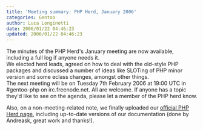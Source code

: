 ```yaml
---
title: 'Meeting summary: PHP Herd, January 2006'
categories: Gentoo
author: Luca Longinotti
date: 2006/01/22 04:46:23
updated: 2006/01/22 04:46:23
---
```

The minutes of the PHP Herd's January meeting are now available, including a full log if anyone needs it.  
We elected herd leads, agreed on how to deal with the old-style PHP packages and discussed a number of ideas
like SLOTing of PHP minor version and some eclass changes, amongst other things.  
The next meeting will be on Tuesday 7th February 2006 at 19:00 UTC in #gentoo-php on irc.freenode.net. All are
welcome. If anyone has a topic they'd like to see on the agenda, please let a member of the PHP herd know.

Also, on a non-meeting-related note, we finally uploaded our [official PHP Herd page][1],
including up-to-date versions of our documentation (done by Andreask, great work and thanks!).

[1]: http://www.gentoo.org/proj/en/php/ "Gentoo PHP project page"

